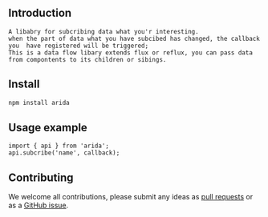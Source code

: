 ## Introduction
 ```summary
 A libabry for subcribing data what you'r interesting. 
 when the part of data what you have subcibed has changed, the callback you  have registered will be triggered;
 This is a data flow libary extends flux or reflux, you can pass data from compontents to its children or sibings. 
```
## Install

```bash
npm install arida
```

## Usage example

``` api
import { api } from 'arida';
api.subcribe('name', callback);
```


## Contributing

We welcome all contributions, please submit any ideas as [pull requests](https://github.com/azl397985856/arida/pulls) or as a [GitHub issue](https://github.com/azl397985856/arida/issues).
